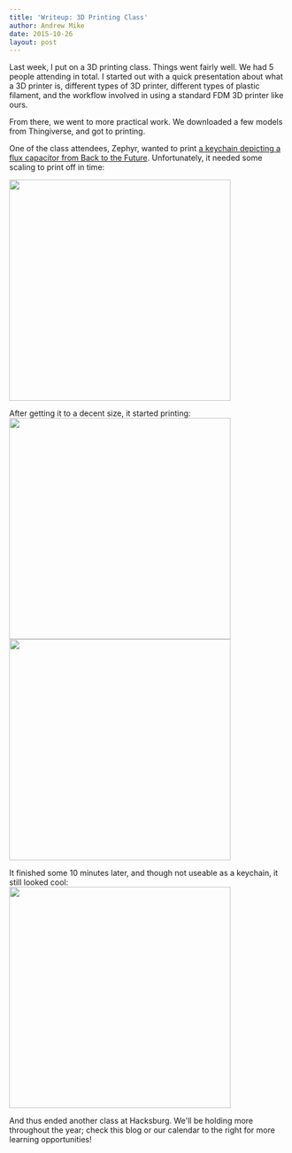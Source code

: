 ```yaml
---
title: 'Writeup: 3D Printing Class'
author: Andrew Mike
date: 2015-10-26
layout: post
---
```

Last week, I put on a 3D printing class. Things went fairly well. We had 5 people attending in total. I started out with a quick presentation about what a 3D printer is, different types of 3D printer, different types of plastic filament, and the workflow involved in using a standard FDM 3D printer like ours.

From there, we went to more practical work. We downloaded a few models from Thingiverse, and got to printing.

One of the class attendees, Zephyr, wanted to print [a keychain depicting a flux capacitor from Back to the Future](http://www.thingiverse.com/thing:16437). Unfortunately, it needed some scaling to print off in time:

<a href="http://wiki.hacksburg.org/_media/3d_printing_20151018_01.jpg"><img class="center" src="http://wiki.hacksburg.org/_media/3d_printing_20151018_01.jpg" height="400"></a>

After getting it to a decent size, it started printing:
<a href="http://wiki.hacksburg.org/_media/3d_printing_20151018_02.jpg"><img class="center" src="http://wiki.hacksburg.org/_media/3d_printing_20151018_02.jpg" height="400"></a>
<a href="http://wiki.hacksburg.org/_media/3d_printing_20151018_03.jpg"><img class="center" src="http://wiki.hacksburg.org/_media/3d_printing_20151018_03.jpg" height="400"></a>
<br />

It finished some 10 minutes later, and though not useable as a keychain, it still looked cool:
<a href="http://wiki.hacksburg.org/_media/3d_printing_20151018_04.jpg"><img class="center" src="http://wiki.hacksburg.org/_media/3d_printing_20151018_04.jpg" height="400"></a>
<br />

And thus ended another class at Hacksburg. We'll be holding more throughout the year; check this blog or our calendar to the right for more learning opportunities!

